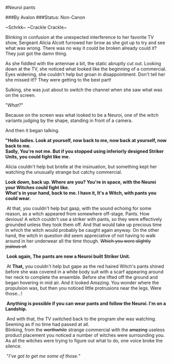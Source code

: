 #Neuroi pants

###By Avalon
###Status: Non-Canon

~Schrkk~ ~Crackle Crackle~

Blinking in confusion at the unexpected interference to her favorite TV show, Sergeant Alicia Alcott furrowed her brow as she got up to try and see what was wrong. There was no way it could be broken already could it? They just got the damn thing.

As she fiddled with the antennae a bit, the static abruptly cut out. Looking down at the TV, she noticed what looked like the beginning of a commercial. Eyes widening, she couldn't help but groan in disappointment. Don't tell her she missed it!? They were getting to the best part!

Sulking, she was just about to switch the channel when she saw what was on the screen.

"*What?*"

Because on the screen was what looked to be a Neuroi, one of the witch variants judging by the shape, standing in front of a camera.

And then it began talking.

**"Hello ladies. Look at yourself, now back to me, now back at yourself, now back to me.​  
Sadly, You're not me. But if you stopped using inferiorly designed Striker Units, you could fight like me.​**

Alicia couldn't help but bristle at the insinuation, but something kept her watching the unusually strange but catchy commercial.

**Look down, back up. Where are you? You're in space, with the Neuroi your Witches could fight like.​  
What's in your hand, back to me. I have it, It's a Witch, with pants you could wear.​**

​
At that, you couldn't help but gasp, with the sound echoing for some reason, as a witch appeared from somewhere off-stage. Pants. How devious! A witch couldn't use a striker with pants, so they were effectively grounded unless they took them off. And that would take up precious time in which the witch would probably be caught again anyway. On the other hand, the witch in question did seem appreciative of not having to walk around in her underwear all the time though. ~~Which you were slightly jealous of.​~~

​
**Look again, The pants are now a Neuroi built Striker Unit.​**

​
At **That,** you couldn't help but gape as the red haired Witch's pants shined before she was covered in a white body suit with a scarf appearing around her neck to complete the ensemble. Before she lifted off the ground and began hovering in mid air. And it looked Amazing. You wonder where the propulsion was, but then you noticed little protrusions near the legs. Were those...!​

​
**Anything is possible if you can wear pants and follow the Neuroi.​
I'm on a Landship.​**
		
​
And with that, the TV switched back to the program she was watching. Seeming as if no time had passed at all.​  
Blinking, from the ~~worthwhile~~ strange commercial with the ~~amazing~~ useless product placement you noticed a number of witches were surrounding you.​  
As all the witches were trying to figure out what to do, one voice broke the silence.​

​
"*I've got to get me some of those.*"​
